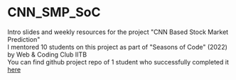 # CNN_SMP_SoC
Intro slides and weekly resources for the project "CNN Based Stock Market Prediction"\
I mentored 10 students on this project as part of "Seasons of Code" (2022) by Web & Coding Club IITB\
You can find github project repo of 1 student who successfully completed it [here](https://github.com/sautrikc/Seasons-of-Code)
